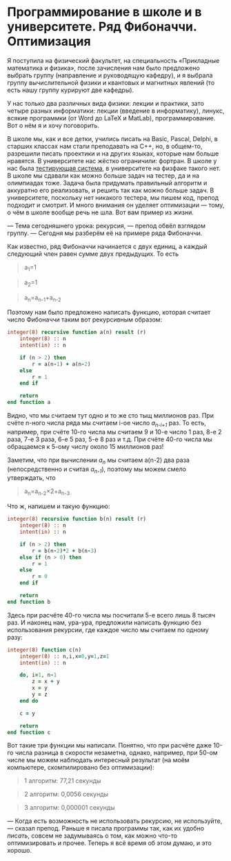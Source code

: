 Программирование в школе и в университете. Ряд Фибоначчи. Оптимизация
=====================================================================

Я поступила на физический факультет, на специальность «Прикладные математика и физика», после зачисления нам было предложено выбрать группу (направление и руководящую кафедру), и я выбрала группу вычислительной физики и квантовых и магнитных явлений (то есть нашу группу курируют две кафедры).

У нас только два различных вида физики: лекции и практики, зато четыре разных информатики: лекции (введение в информатику), линукс, всякие программки (от Word до LaTeX и MatLab), программирование. Вот о нём я и хочу поговорить.

В школе мы, как и все детки, учились писать на Basic, Pascal, Delphi, в старших классах нам стали преподавать на C++, но, в общем-то, разрешили писать проектики и на других языках, которые нам больше нравятся. В университете нас жёстко ограничили: фортран. В школе у нас была [тестирующая система](http://school9.perm.ru/gate/), в университете на физфаке такого нет. В школе мы сдавали как можно больше задач на тестер, да и на олимпиадах тоже. Задача была придумать правильный алгоритм и аккуратно его реализовать, и решить так как можно больше задач. В университете, поскольку нет никакого тестера, мы пишем код, препод подходит и смотрит. И много внимания он уделяет оптимизации — тому, о чём в школе вообще речь не шла. Вот вам пример из жизни.

— Тема сегодняшнего урока: рекурсия, — препод обвёл взглядом группу. — Сегодня мы разберём её на примере ряда Фибоначчи.</p><p>Как известно, ряд Фибоначчи начинается с двух единиц, а каждый следующий член равен сумме двух предыдущих. То есть

> a<sub>1</sub>=1

> a<sub>2</sub>=1

> a<sub>n</sub>=a<sub>n-1</sub>+a<sub>n-2</sub>

Поэтому нам было предложено написать функцию, которая считает число Фибоначчи таким вот рекурсивным образом:
```fortran
integer(8) recursive function a(n) result (r)
    integer(8) :: n
    intent(in) :: n

    if (n > 2) then
        r = a(n-1) + a(n-2)
    else
        r = 1
    end if

    return
end function a
```

Видно, что мы считаем тут одно и то же сто тыщ миллионов раз. При счёте n-ного числа ряда мы считаем i-ое число <em>a<sub>n-i+1</sub></em> раз. То есть, например, при счёте 10-го числа мы считаем 9 и 10-е число 1 раз, 8-е 2 раза, 7-е 3 раза, 6-е 5 раз, 5-е 8 раз и т.д. При счёте 40-го числа мы обращаемся к 5-ому числу около 15 миллионов раз!

Заметим, что при вычислении <em>a<sub>n</sub></em> мы считаем a(n-2) два раза (непосредственно и считая <em>a<sub>n-1</sub></em>), поэтому мы можем смело утверждать, что
> a<sub>n</sub>=a<sub>n-2</sub>×2+a<sub>n-3</sub>

Что ж, напишем и такую функцию:
```fortran
integer(8) recursive function b(n) result (r)
    integer(8) :: n
    intent(in) :: n

    if (n > 2) then
        r = b(n-2)*2 + b(n-3)
    else if (n > 0) then
        r = 1
    else
        r = 0
    end if

    return
end function b
```

Здесь при расчёте 40-го числа мы посчитали 5-е всего лишь 8 тысяч раз. И наконец нам, ура-ура, предложили написать функцию без использования рекурсии, где каждое число мы считаем по одному разу:

```fortran
integer(8) function c(n)
    integer(8) :: n,i,x=0,y=1,z=1
    intent(in) :: n

    do, i=1, n-1
        z = x + y
        x = y
        y = z
    end do

    c = y

    return
end function c
```

Вот такие три функции мы написали. Понятно, что при расчёте даже 10-го числа разница в скорости незаметна, однако, например, при 50-ом числе мы можем наблюдать интересный результат (на моём компьютере, скомпилировано без оптимизации):

> 1 алгоритм: 77,21 секунды

> 2 алгоритм: 0,0056 секунды

> 3 алгоритм: 0,000001 секунды

— Когда есть возможность не использовать рекурсию, не используйте, — сказал препод. Раньше я писала программы так, как их удобно <em>писать</em>, совсем не задумываясь о том, как можно что-то оптимизировать и прочее. Теперь я всё время об этом думаю, и это хорошо.

